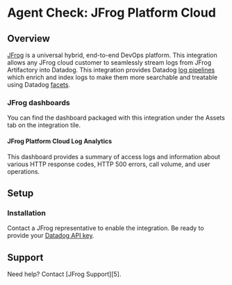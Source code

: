 # Agent Check: JFrog Platform Cloud

## Overview

[JFrog][1] is a universal hybrid, end-to-end DevOps platform. This integration allows any JFrog cloud customer to seamlessly stream logs from JFrog Artifactory into Datadog. This integration provides Datadog [log pipelines][2] which enrich and index logs to make them more searchable and treatable using Datadog [facets][3].

### JFrog dashboards

You can find the dashboard packaged with this integration under the Assets tab on the integration tile.

#### JFrog Platform Cloud Log Analytics
This dashboard provides a summary of access logs and information about various HTTP response codes, HTTP 500 errors, call volume, and user operations.

## Setup

### Installation

Contact a JFrog representative to enable the integration. Be ready to provide your [Datadog API key][4].


## Support

Need help? Contact [JFrog Support][5].

[1]: https://jfrog.com/
[2]: https://docs.datadoghq.com/logs/log_configuration/pipelines/?tab=source
[3]: https://docs.datadoghq.com/logs/explorer/facets/
[4]: https://app.datadoghq.com/organization-settings/api-keys


